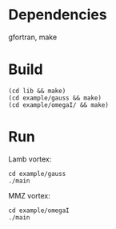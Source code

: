 # Dependencies

gfortran, make

# Build

    (cd lib && make)
    (cd example/gauss && make)
    (cd example/omegaI/ && make)

# Run

Lamb vortex:

    cd example/gauss
    ./main

MMZ vortex:

    cd example/omegaI
    ./main
